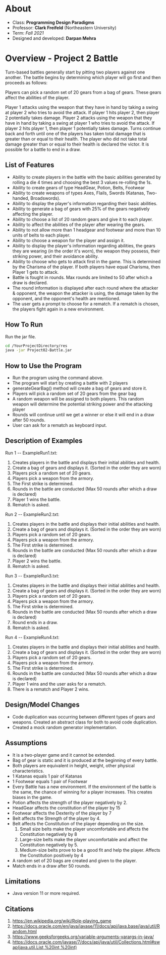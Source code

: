 # About

* Class: **Programming Design Paradigms**
* Professor: **Clark Freifeld** (Northeastern University)
* Term: *Fall 2021*
* Designed and developed: **Darpan Mehra**

# Overview - Project 2 Battle

Turn-based battles generally start by pitting two players against one another. The battle begins by determining which player will go first and then proceeds as follows:

Players can pick a random set of 20 gears from a bag of gears. These gears affect the abilities of the player.

Player 1 attacks using the weapon that they have in hand by taking a swing at player 2 who tries to avoid the attack. If player 1 hits player 2, then player 2 potentially takes damage.
Player 2 attacks using the weapon that they have in hand by taking a swing at player 1 who tries to avoid the attack. If player 2 hits player 1, then player 1 potentially takes damage.
Turns continue back and forth until one of the players has taken total damage that is greater than or equal to their health.
The player who did not take total damage greater than or equal to their health is declared the victor. It is possible for a battle to end in a draw.

## List of Features
* Ability to create players in the battle with the basic abilities generated by rolling a die 4 times and choosing the best 3 values re-rolling the 1s.
* Ability to create gears of type HeadGear, Potion, Belts, Footwear
* Ability to create weapons of types Axes, Flails, Swords (Katanas, Two-handed, Broadswords).
* Ability to display the player's information regarding their basic abilities.
* Ability to generate a bag of gears with 25% of the gears negatively affecting the player.
* Ability to choose a list of 20 random gears and give it to each player.
* Ability to affect the abilities of the player after wearing the gears.
* Ability to not allow more than 1 headgear and footwear and more than 10 units of belts to each player.
* Ability to choose a weapon for the player and assign it.
* Ability to display the player's information regarding abilities, the gears they are wearing (in the order it's worn), the weapon they possess, their striking power, and their avoidance ability.
* Ability to choose who gets to attack first in the game. This is determined by the Charisma of the player. If both players have equal Charisma, then Player 1 gets to attack.
* Battle is fought in rounds. Max rounds are limited to 50 after which a draw is declared. 
* The round information is displayed after each round where the attacker & opponent, the weapon the attacker is using, the damage taken by the opponent, and the opponent's health are mentioned.
* The user gets a prompt to choose for a rematch. If a rematch is chosen, the players fight again in a new environment. 

## How To Run

Run the jar file.

```bash
cd /YourProjectDirectory/res
java -jar Project02-Battle.jar
```


## How to Use the Program

* Run the program using the command above.
* The program will start by creating a battle with 2 players
* generateGearBag() method will create a bag of gears and store it.
* Players will pick a random set of 20 gears from the gear bag
* A random weapon will be assigned to both players. This random weapon will determine the potential striking power and the attacking player
* Rounds will continue until we get a winner or else it will end in a draw after 50 rounds.
* User can ask for a rematch as keyboard input.

## Description of Examples

Run 1 -- ExampleRun1.txt:
1. Creates players in the battle and displays their initial abilities and health.
2. Create a bag of gears and displays it. (Sorted in the order they are worn)
3. Players pick a random set of 20 gears.
4. Players pick a weapon from the armory.
5. The First strike is determined.
6. Rounds in the battle are conducted (Max 50 rounds after which a draw is declared)
7. Player 1 wins the battle.
8. Rematch is asked.

Run 2 -- ExampleRun2.txt:
1. Creates players in the battle and displays their initial abilities and health.
2. Create a bag of gears and displays it. (Sorted in the order they are worn)
3. Players pick a random set of 20 gears.
4. Players pick a weapon from the armory.
5. The First strike is determined.
6. Rounds in the battle are conducted (Max 50 rounds after which a draw is declared)
7. Player 2 wins the battle.
8. Rematch is asked.

Run 3 -- ExampleRun3.txt:
1. Creates players in the battle and displays their initial abilities and health.
2. Create a bag of gears and displays it. (Sorted in the order they are worn)
3. Players pick a random set of 20 gears.
4. Players pick a weapon from the armory.
5. The First strike is determined.
6. Rounds in the battle are conducted (Max 50 rounds after which a draw is declared)
7. Round ends in a draw.
8. Rematch is asked.

Run 4 -- ExampleRun4.txt:
1. Creates players in the battle and displays their initial abilities and health.
2. Create a bag of gears and displays it. (Sorted in the order they are worn)
3. Players pick a random set of 20 gears.
4. Players pick a weapon from the armory.
5. The First strike is determined.
6. Rounds in the battle are conducted (Max 50 rounds after which a draw is declared)
7. Player 1 wins and the user asks for a rematch.
8. There is a rematch and Player 2 wins.


## Design/Model Changes
* Code duplication was occurring between different types of gears and weapons. Created an abstract class for both to avoid code duplication.
* Created a mock random generator implementation.


## Assumptions
* It is a two-player game and it cannot be extended.
* Bag of gear is static and it is produced at the beginning of every battle.
* Both players are equivalent in height, weight, other physical characteristics.
* 1 Katanas equals 1 pair of Katanas
* 1 Footwear equals 1 pair of Footwear
* Every Battle has a new environment. If the environment of the battle is the same, the chance of winning for a player increases. This creates biases in the game.
* Potion affects the strength of the player negatively by 2.
* HeadGear affects the constitution of the player by 15
* Footwear affects the Dexterity of the player by 7
* Belt affects the Strength of the player by 4.
* Belt affects the Constitution of the player depending on the size.
    1. Small size belts make the player uncomfortable and affects the Constitution negatively by 8
    2. Large-size belts make the player uncomfortable and affect the Constitution negatively by 5.
    3. Medium-size belts prove to be a good fit and help the player. Affects the Constitution positively by 4
* A random set of 20 bags are created and given to the player.  
* Match ends in a draw after 50 rounds.

## Limitations
* Java version 11 or more required.

## Citations
1. https://en.wikipedia.org/wiki/Role-playing_game
2. https://docs.oracle.com/en/java/javase/11/docs/api/java.base/java/util/Random.html
3. https://www.geeksforgeeks.org/variable-arguments-varargs-in-java/
4. https://docs.oracle.com/javase/7/docs/api/java/util/Collections.html#swap(java.util.List,%20int,%20int)
